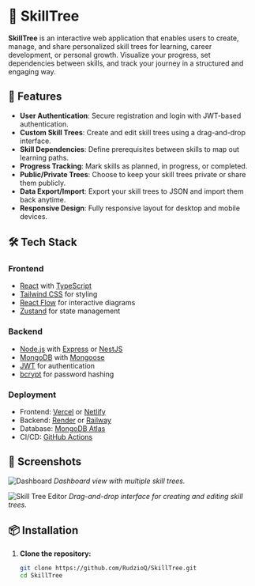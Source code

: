 # 🌱 SkillTree

**SkillTree** is an interactive web application that enables users to create, manage, and share personalized skill trees for learning, career development, or personal growth. Visualize your progress, set dependencies between skills, and track your journey in a structured and engaging way.

## 🚀 Features

- **User Authentication**: Secure registration and login with JWT-based authentication.
- **Custom Skill Trees**: Create and edit skill trees using a drag-and-drop interface.
- **Skill Dependencies**: Define prerequisites between skills to map out learning paths.
- **Progress Tracking**: Mark skills as planned, in progress, or completed.
- **Public/Private Trees**: Choose to keep your skill trees private or share them publicly.
- **Data Export/Import**: Export your skill trees to JSON and import them back anytime.
- **Responsive Design**: Fully responsive layout for desktop and mobile devices.

## 🛠️ Tech Stack

### Frontend

- [React](https://reactjs.org/) with [TypeScript](https://www.typescriptlang.org/)
- [Tailwind CSS](https://tailwindcss.com/) for styling
- [React Flow](https://reactflow.dev/) for interactive diagrams
- [Zustand](https://zustand-demo.pmnd.rs/) for state management

### Backend

- [Node.js](https://nodejs.org/) with [Express](https://expressjs.com/) or [NestJS](https://nestjs.com/)
- [MongoDB](https://www.mongodb.com/) with [Mongoose](https://mongoosejs.com/)
- [JWT](https://jwt.io/) for authentication
- [bcrypt](https://github.com/kelektiv/node.bcrypt.js/) for password hashing

### Deployment

- Frontend: [Vercel](https://vercel.com/) or [Netlify](https://www.netlify.com/)
- Backend: [Render](https://render.com/) or [Railway](https://railway.app/)
- Database: [MongoDB Atlas](https://www.mongodb.com/cloud/atlas)
- CI/CD: [GitHub Actions](https://github.com/features/actions)

## 📸 Screenshots

![Dashboard](./screenshots/dashboard.png)
*Dashboard view with multiple skill trees.*

![Skill Tree Editor](./screenshots/editor.png)
*Drag-and-drop interface for creating and editing skill trees.*

## 📦 Installation

1. **Clone the repository:**

   ```bash
   git clone https://github.com/RudzioQ/SkillTree.git
   cd SkillTree
